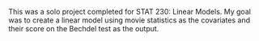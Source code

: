 This was a solo project completed for STAT 230: Linear Models. My goal was to create a linear model using movie statistics as the covariates and their score on the Bechdel test as the output.

